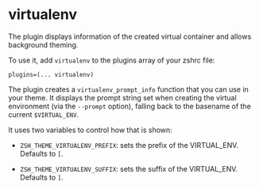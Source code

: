 # virtualenv

The plugin displays information of the created virtual container and allows background theming.

To use it, add `virtualenv` to the plugins array of your zshrc file:
```
plugins=(... virtualenv)
```

The plugin creates a `virtualenv_prompt_info` function that you can use in your theme. It
displays the prompt string set when creating the virtual environment (via the `--prompt` option),
falling back to the basename of the current `$VIRTUAL_ENV`.

It uses two variables to control how that is shown:

- `ZSH_THEME_VIRTUALENV_PREFIX`: sets the prefix of the VIRTUAL_ENV. Defaults to `[`.

- `ZSH_THEME_VIRTUALENV_SUFFIX`: sets the suffix of the VIRTUAL_ENV. Defaults to `]`.
